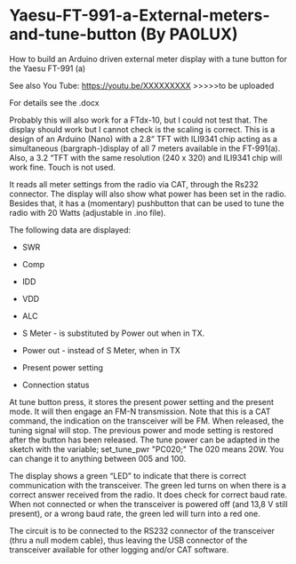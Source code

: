 # Yaesu-FT-991-a-External-meters-and-tune-button  (By PA0LUX)
How to build an Arduino driven external meter display with a tune button for the Yaesu FT-991 (a)


See also You Tube: https://youtu.be/XXXXXXXXX >>>>>to be uploaded

For details see the .docx

Probably this will also work for a FTdx-10, but I could not test that. The display should work but I cannot check is the scaling is correct.
This is a design of an Arduino (Nano) with a 2.8“ TFT with ILI9341 chip acting as a simultaneous (bargraph-)display of all 7 meters available in the FT-991(a). Also, a 3.2 “TFT with the same resolution (240 x 320) and ILI9341 chip will work fine. Touch is not used.

It reads all meter settings from the radio via CAT, through the Rs232 connector. 
The display will also show what power has been set in the radio. Besides that, it has a (momentary) pushbutton that can be used to tune the radio with 20 Watts (adjustable in .ino file).

The following data are displayed:

- SWR
- Comp
- IDD
- VDD
- ALC
- S Meter - is substituted by Power out when in TX.
- Power out - instead of S Meter, when in TX
 
- Present power setting
- Connection status

At tune button press, it stores the present power setting and the present mode. It will then engage an FM-N transmission. Note that this is a CAT command, the indication on the transceiver will be FM.
When released, the tuning signal will stop. The previous power and mode setting is restored after the button has been released. The tune power can be adapted in the sketch with the variable; set_tune_pwr "PC020;" The 020 means 20W. You can change it to anything between 005 and 100. 


The display shows a green “LED” to indicate that there is correct communication with the transceiver. The green led turns on when there is a correct answer received from the radio. It does check for correct baud rate. When not connected or when the transceiver is powered off (and 13,8 V still present), or a wrong baud rate, the green led will turn into a red one.

The circuit is to be connected to the RS232 connector of the transceiver (thru a null modem cable), thus leaving the USB connector of the transceiver available for other logging and/or CAT software.


